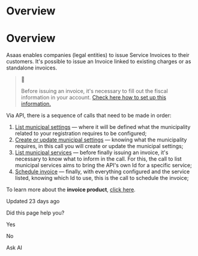 # Overview

# Overview

Asaas enables companies (legal entities) to issue Service Invoices to their customers. It's possible to issue an Invoice linked to existing charges or as standalone invoices.

> 🚧
> 
> Before issuing an invoice, it's necessary to fill out the fiscal information in your account. [Check here how to set up this information.]()

Via API, there is a sequence of calls that need to be made in order:

1.  [List municipal settings]() — where it will be defined what the municipality related to your registration requires to be configured;
2.  [Create or update municipal settings]() — knowing what the municipality requires, in this call you will create or update the municipal settings;
3.  [List municipal services]() — before finally issuing an invoice, it's necessary to know what to inform in the call. For this, the call to list municipal services aims to bring the API's own Id for a specific service;
4.  [Schedule invoice]() — finally, with everything configured and the service listed, knowing which Id to use, this is the call to schedule the invoice;

To learn more about the **invoice product**, [click here]().

Updated 23 days ago

Did this page help you?

Yes

No

Ask AI